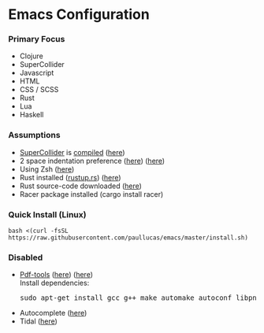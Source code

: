 # Emacs Configuration
### Primary Focus
- Clojure
- SuperCollider
- Javascript
- HTML
- CSS / SCSS
- Rust
- Lua
- Haskell

### Assumptions
- <a href="https://github.com/supercollider/supercollider/">SuperCollider</a> is <a href="http://paullucas.github.io/2016/Supercollider-on-Ubuntu-16.04.html">compiled</a>  (<a href="https://github.com/paullucas/emacs/blob/master/init.el#L139">here</a>)
- 2 space indentation preference (<a href="https://github.com/paullucas/emacs/blob/master/init.el#L193">here</a>) (<a href="https://github.com/paullucas/emacs/blob/master/init.el#L199">here</a>)
- Using Zsh (<a href="https://github.com/paullucas/emacs/blob/master/init.el#L124">here</a>)
- Rust installed (<a href="https://www.rustup.rs/">rustup.rs</a>) (<a href="https://github.com/paullucas/emacs/blob/master/init.el#L266">here</a>)
- Rust source-code downloaded (<a href="https://github.com/paullucas/emacs/blob/master/init.el#L267">here</a>)
- Racer package installed (cargo install racer)

### Quick Install (Linux)
```bash <(curl -fsSL https://raw.githubusercontent.com/paullucas/emacs/master/install.sh)```

### Disabled
- <a href="https://github.com/politza/pdf-tools">Pdf-tools</a> (<a href="https://github.com/paullucas/emacs/blob/master/init.el#L90">here</a>) (<a href="https://github.com/paullucas/emacs/blob/master/init.el#L233">here</a>)<br>
  Install dependencies:
    <pre>sudo apt-get install gcc g++ make automake autoconf libpng-dev libz-dev libpoppler-glib-dev libpoppler-private-dev</pre>
- Autocomplete (<a href="https://github.com/paullucas/emacs/blob/master/init.el#L243">here</a>)
- Tidal (<a href="https://github.com/paullucas/emacs/blob/master/init.el#L124">here</a>)
